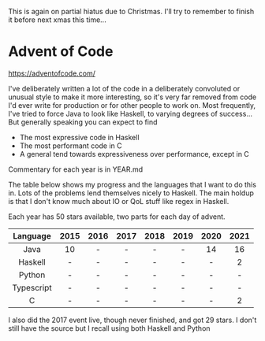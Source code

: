 This is again on partial hiatus due to Christmas. I'll try to remember to finish it before next xmas this time...

# Advent of Code

https://adventofcode.com/

I've deliberately written a lot of the code in a deliberately convoluted or unusual style to make it more interesting, so it's very far removed from code I'd ever write for production or for other people to work on. Most frequently, I've tried to force Java to look like Haskell, to varying degrees of success... But generally speaking you can expect to find

* The most expressive code in Haskell
* The most performant code in C
* A general tend towards expressiveness over performance, except in C

Commentary for each year is in YEAR.md

The table below shows my progress and the languages that I want to do this in. Lots of the problems lend themselves nicely to Haskell. The main holdup is that I don't know much about IO or QoL stuff like regex in Haskell.

Each year has 50 stars available, two parts for each day of advent.

|Language|2015|2016|2017|2018|2019|2020|2021|
|:-:|:-:|:-:|:-:|:-:|:-:|:-:|:-:|
|Java|10|-|-|-|-|14|16|
|Haskell|-|-|-|-|-|-|2|
|Python|-|-|-|-|-|-|-|
|Typescript|-|-|-|-|-|-|-|
|C|-|-|-|-|-|-|2|

I also did the 2017 event live, though never finished, and got 29 stars. I don't still have the source but I recall using both Haskell and Python
